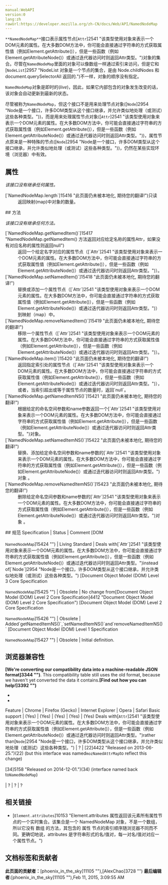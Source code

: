 ```yaml
---
manual:WebAPI
version:0
lang:zh
rawUrl:https://developer.mozilla.org/zh-CN/docs/Web/API/NamedNodeMap
---
```






`**NamedNodeMap**`接口表示属性节点[`Attr`]2541 "该类型使用对象来表示一个DOM元素的属性。在大多数DOM方法中，你可能会直接通过字符串的方式获取属性值（例如Element.getAttribute()），但是一些函数（例如Element.getAttributeNode()）或通过迭代器访问时则返回Attr类型。")对象的集合。尽管在`NamedNodeMap`里面的对象可以像数组一样通过索引来访问，但是它和[`NodeList`]2957 "NodeList 对象是一个节点的集合，是由 Node.childNodes 和 document.querySelectorAll 返回的.")不一样，对象的顺序没有指定。



`NamedNodeMap`对象是即时的(<em>live</em>)，因此，如果它内部包含的对象发生改变的话，该对象会自动更新到最新的状态。



尽管被称为`NamedNodeMap`，但这个接口不是用来处理节点对象([`Node`]2954 "Node是一个接口，许多DOM类型从这个接口继承，并允许类似地处理（或测试）这些各种类型。"))，而是用来处理属性节点对象([`Attr`]2541 "该类型使用对象来表示一个DOM元素的属性。在大多数DOM方法中，你可能会直接通过字符串的方式获取属性值（例如Element.getAttribute()），但是一些函数（例如Element.getAttributeNode()）或通过迭代器访问时则返回Attr类型。"))，属性节点原来是一种特殊的节点([`Node`]2954 "Node是一个接口，许多DOM类型从这个接口继承，并允许类似地处理（或测试）这些各种类型。"))，仍然在某些实现环境（浏览器）中有效。



## 属性<a name="属性"></a>


<em>该接口没有继承任何属性。</em>

<dl><dt>[`NamedNodeMap.length`]15416 "此页面仍未被本地化, 期待您的翻译!")只读</dt><dd>返回映射(map)中对象的数量。</dd></dl>
## 方法<a name="方法"></a>


<em>该接口没有继承任何方法。</em>

<dl><dt>[`NamedNodeMap.getNamedItem()`]15417 "NamedNodeMap.getNamedItem() 方法返回对应给定名称的属性Attr，如果没有对应名称的属性则返回null")</dt><dd>返回一个给定名字对应的属性节点（[`Attr`]2541 "该类型使用对象来表示一个DOM元素的属性。在大多数DOM方法中，你可能会直接通过字符串的方式获取属性值（例如Element.getAttribute()），但是一些函数（例如Element.getAttributeNode()）或通过迭代器访问时则返回Attr类型。")）。</dd><dt>[`NamedNodeMap.setNamedItem()`]15418 "此页面仍未被本地化, 期待您的翻译!")</dt><dd>替换或添加一个属性节点（[`Attr`]2541 "该类型使用对象来表示一个DOM元素的属性。在大多数DOM方法中，你可能会直接通过字符串的方式获取属性值（例如Element.getAttribute()），但是一些函数（例如Element.getAttributeNode()）或通过迭代器访问时则返回Attr类型。")）到映射（map）中。</dd><dt>[`NamedNodeMap.removeNamedItem()`]15419 "此页面仍未被本地化, 期待您的翻译!")</dt><dd>移除一个属性节点（[`Attr`]2541 "该类型使用对象来表示一个DOM元素的属性。在大多数DOM方法中，你可能会直接通过字符串的方式获取属性值（例如Element.getAttribute()），但是一些函数（例如Element.getAttributeNode()）或通过迭代器访问时则返回Attr类型。")）。</dd><dt>[`NamedNodeMap.item()`]15420 "此页面仍未被本地化, 期待您的翻译!")</dt><dd>返回指定索引处的属性节点（[`Attr`]2541 "该类型使用对象来表示一个DOM元素的属性。在大多数DOM方法中，你可能会直接通过字符串的方式获取属性值（例如Element.getAttribute()），但是一些函数（例如Element.getAttributeNode()）或通过迭代器访问时则返回Attr类型。")），或者，当索引超出或等于属性节点的数量时，返回`null`。</dd><dt>[`NamedNodeMap.getNamedItemNS()`]15421 "此页面仍未被本地化, 期待您的翻译!")</dt><dd>根据给定的命名空间参数和name参数返回一个[`Attr`]2541 "该类型使用对象来表示一个DOM元素的属性。在大多数DOM方法中，你可能会直接通过字符串的方式获取属性值（例如Element.getAttribute()），但是一些函数（例如Element.getAttributeNode()）或通过迭代器访问时则返回Attr类型。")对象。</dd><dt>[`NamedNodeMap.setNamedItemNS()`]15422 "此页面仍未被本地化, 期待您的翻译!")</dt><dd>替换、添加给定命名空间参数和name参数的[`Attr`]2541 "该类型使用对象来表示一个DOM元素的属性。在大多数DOM方法中，你可能会直接通过字符串的方式获取属性值（例如Element.getAttribute()），但是一些函数（例如Element.getAttributeNode()）或通过迭代器访问时则返回Attr类型。")对象 。</dd><dt>[`NamedNodeMap.removeNamedItemNS()`]15423 "此页面仍未被本地化, 期待您的翻译!")</dt><dd>删除给定命名空间参数和name参数的[`Attr`]2541 "该类型使用对象来表示一个DOM元素的属性。在大多数DOM方法中，你可能会直接通过字符串的方式获取属性值（例如Element.getAttribute()），但是一些函数（例如Element.getAttributeNode()）或通过迭代器访问时则返回Attr类型。")对象 。</dd></dl>
## 规范<a name="规范"></a>
Specification | Status | Comment 
[DOM<br></br><small>NamedNodeMap</small>]15424 "") | Living Standard | Deals with[`Attr`]2541 "该类型使用对象来表示一个DOM元素的属性。在大多数DOM方法中，你可能会直接通过字符串的方式获取属性值（例如Element.getAttribute()），但是一些函数（例如Element.getAttributeNode()）或通过迭代器访问时则返回Attr类型。")instead of[`Node`]2954 "Node是一个接口，许多DOM类型从这个接口继承，并允许类似地处理（或测试）这些各种类型。") 
[Document Object Model (DOM) Level 3 Core Specification<br></br><small>NamedNodeMap</small>]15425 "") | Obsolete | No change from[Document Object Model (DOM) Level 2 Core Specification]4412 "Document Object Model (DOM) Level 2 Core Specification") 
[Document Object Model (DOM) Level 2 Core Specification<br></br><small>NamedNodeMap</small>]15426 "") | Obsolete | Added`getNamedItemNS()`,`setNamedItemNS()`and`removeNamedItemNS()` 
[Document Object Model (DOM) Level 1 Specification<br></br><small>NamedNodeMap</small>]15427 "") | Obsolete | Initial definition. 


## 浏览器兼容性<a name="浏览器兼容性"></a>


**[We&#39;re converting our compatibility data into a machine-readable JSON format]3344 "")**. This compatibility table still uses the old format, because we haven&#39;t yet converted the data it contains.**[Find out how you can help!]3392 "")**


* 
* 
Feature | Chrome | Firefox (Gecko) | Internet Explorer | Opera | Safari 
Basic support | (Yes) | (Yes) | (Yes) | (Yes) | (Yes) 
Deals with[`Attr`]2541 "该类型使用对象来表示一个DOM元素的属性。在大多数DOM方法中，你可能会直接通过字符串的方式获取属性值（例如Element.getAttribute()），但是一些函数（例如Element.getAttributeNode()）或通过迭代器访问时则返回Attr类型。")rather than[`Node`]2954 "Node是一个接口，许多DOM类型从这个接口继承，并允许类似地处理（或测试）这些各种类型。") | ? | [22]4422 "Released on 2013-06-25.")(22) (but this interface was named`mozNamedAttrMap`to reflect this change)<br></br>[34]5158 "Released on 2014-12-01.")(34) (interface named back to`NamedNodeMap`)<br></br> | ? | ? | ? 




## 相关链接<a name="相关链接"></a>

* [`Element.attributes`]10153 "Element.attributes 属性返回该元素所有属性节点的一个实时集合。该集合是一个 NamedNodeMap 对象，不是一个数组，所以它没有 数组 的方法，其包含的 属性 节点的索引顺序随浏览器不同而不同。更确切地说，attributes 是字符串形式的名/值对，每一对名/值对对应一个属性节点。")



## 文档标签和贡献者
**此页面的贡献者：**[phoenix_in_the_sky]11105 ""),[AlexChao]3728 "")
**最后编辑者:**[phoenix_in_the_sky]11105 ""),<time>Feb 11, 2015, 3:09:55 AM</time>


